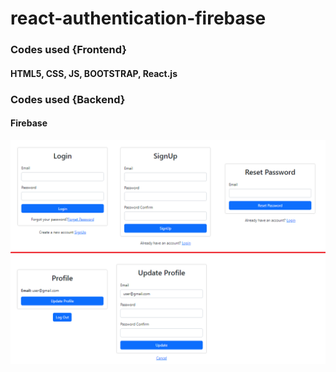 # react-authentication-firebase
### Codes used {Frontend}
#### HTML5, CSS, JS, BOOTSTRAP, React.js
### Codes used {Backend}
#### Firebase
![alt text](https://raw.githubusercontent.com/ramyibrahim-eg/react-authentication-firebase/main/screenshot.PNG "Logo Website From React")
